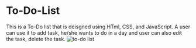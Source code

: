 # To-Do-List

This is a To-Do list that is deisgned using HTml, CSS, and JavaScript. 
A user can use it to add task, he/she wants to do in a day and user can also edit the task, delete the task.
![to-do list](https://user-images.githubusercontent.com/94620098/208263500-31d335b6-5e85-4664-b52e-1b14d014663f.jpg)


